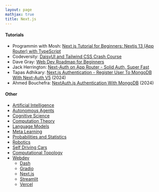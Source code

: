```yaml
---
layout: page
mathjax: true
title: Next.js
---
```


#### Tutorials
* Programmin with Mosh: [Next js Tutorial for Beginners: Nextjs 13 (App Router) with TypeScript](https://www.youtube.com/watch?v=ZVnjOPwW4ZA)
* Codeversity: [DaisyUI and Tailwind CSS Crash Course](https://www.youtube.com/watch?v=th8OswsAq6Q)
* Dave Gray: [Web Dev Roadmap for Beginners](https://courses.davegray.codes/)
* Jack Herrington: [Next-Auth on App Router - Solid Auth, Super Fast](https://www.youtube.com/watch?v=md65iBX5Gxg)
* Tapas Adhikary: [Next.js Authentication - Register User To MongoDB With Next-Auth V5](https://www.youtube.com/watch?v=5kmZAqc2Jeg) (2024)
* Ahmed Bouchefra: [NextAuth.js Authentication With MongoDB](https://www.mongodb.com/developer/languages/typescript/nextauthjs-authentication-mongodb/) (2024)

#### Other
* [Artificial Intelligence](/artificial_intelligence)
* [Autonomous Agents](/autonomous_agents)
* [Cognitive Science](/cognitive_science)
* [Computation Theory](/computation_theory)
* [Language Models](/language_models)
* [Meta Learning](/meta_learning)
* [Probabilities and Statistics](/probabilities_and_statistics)
* [Robotics](/robotics)
* [Self Driving Cars](/self_driving_cars)
* [Computational Topology](/computational_topology)
* [Webdev](/webdev)
  * [Dash](/webdev/dash)
  * [Gradio](/webdev/gradio)
  * [Next.js](/webdev/next_js)
  * [Streamlit](/webdev/streamlit)
  * [Vercel](/webdev/vercel)
